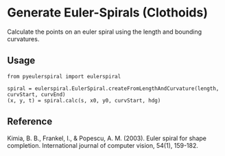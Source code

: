 
Generate Euler-Spirals (Clothoids)
==================================

Calculate the points on an euler spiral using the length and bounding curvatures.


## Usage

```
from pyeulerspiral import eulerspiral

spiral = eulerspiral.EulerSpiral.createFromLengthAndCurvature(length, curvStart, curvEnd)
(x, y, t) = spiral.calc(s, x0, y0, curvStart, hdg)
```

## Reference

Kimia, B. B., Frankel, I., & Popescu, A. M. (2003). Euler spiral for shape completion. International journal of computer vision, 54(1), 159-182.
